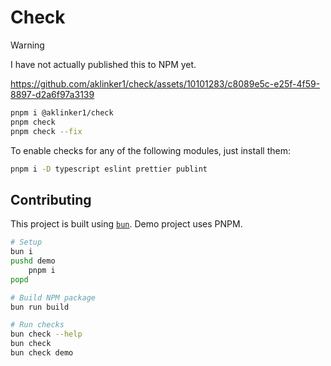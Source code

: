 # Check

> [!WARNING]
> I have not actually published this to NPM yet.

https://github.com/aklinker1/check/assets/10101283/c8089e5c-e25f-4f59-8897-d2a6f97a3139

```sh
pnpm i @aklinker1/check
pnpm check
pnpm check --fix
```

To enable checks for any of the following modules, just install them:

```sh
pnpm i -D typescript eslint prettier publint
```

## Contributing

This project is built using [`bun`](https://bun.sh). Demo project uses PNPM.

```sh
# Setup
bun i
pushd demo
    pnpm i
popd

# Build NPM package
bun run build

# Run checks
bun check --help
bun check
bun check demo
```
